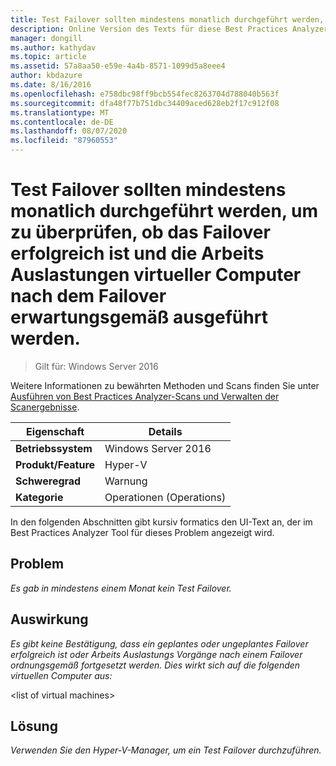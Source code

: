 ```yaml
---
title: Test Failover sollten mindestens monatlich durchgeführt werden, um zu überprüfen, ob das Failover erfolgreich ist und die Arbeits Auslastungen virtueller Computer nach dem Failover erwartungsgemäß ausgeführt werden.
description: Online Version des Texts für diese Best Practices Analyzer Regel.
manager: dongill
ms.author: kathydav
ms.topic: article
ms.assetid: 57a8aa50-e59e-4a4b-8571-1099d5a8eee4
author: kbdazure
ms.date: 8/16/2016
ms.openlocfilehash: e758dbc98ff9bcb554fec8263704d788040b563f
ms.sourcegitcommit: dfa48f77b751dbc34409aced628eb2f17c912f08
ms.translationtype: MT
ms.contentlocale: de-DE
ms.lasthandoff: 08/07/2020
ms.locfileid: "87960553"
---
```

# <a name="test-failovers-should-be-carried-out-at-least-monthly-to-verify-that-failover-will-succeed-and-that-virtual-machine-workloads-will-operate-as-expected-after-failover"></a>Test Failover sollten mindestens monatlich durchgeführt werden, um zu überprüfen, ob das Failover erfolgreich ist und die Arbeits Auslastungen virtueller Computer nach dem Failover erwartungsgemäß ausgeführt werden.

>Gilt für: Windows Server 2016

Weitere Informationen zu bewährten Methoden und Scans finden Sie unter [Ausführen von Best Practices Analyzer-Scans und Verwalten der Scanergebnisse](https://go.microsoft.com/fwlink/p/?LinkID=223177).

|Eigenschaft|Details|
|-|-|
|**Betriebssystem**|Windows Server 2016|
|**Produkt/Feature**|Hyper-V|
|**Schweregrad**|Warnung|
|**Kategorie**|Operationen (Operations)|

In den folgenden Abschnitten gibt kursiv formatics den UI-Text an, der im Best Practices Analyzer Tool für dieses Problem angezeigt wird.

## <a name="issue"></a>Problem
*Es gab in mindestens einem Monat kein Test Failover.*

## <a name="impact"></a>Auswirkung
*Es gibt keine Bestätigung, dass ein geplantes oder ungeplantes Failover erfolgreich ist oder Arbeits Auslastungs Vorgänge nach einem Failover ordnungsgemäß fortgesetzt werden. Dies wirkt sich auf die folgenden virtuellen Computer aus:*

\<list of virtual machines>

## <a name="resolution"></a>Lösung
*Verwenden Sie den Hyper-V-Manager, um ein Test Failover durchzuführen.*



